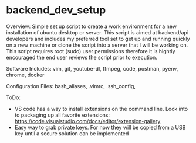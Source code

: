 # backend_dev_setup
Overview:
Simple set up script to create a work environment for a new installation of ubuntu desktop or server.  This script is aimed at backend/api developers and includes my preferred tool set to get up and running quickly on a new machine or clone the script into a server that I will be working on.  This script requires root (sudo) user permissions therefore it is hightly encouraged the end user reviews the script prior to execution. 

Software Includes:
vim, git, youtube-dl, ffmpeg, code, postman, pyenv, chrome, docker

Configuration Files:
bash_aliases, .vimrc, .ssh_config,


ToDo: 
- VS code has a way to install extensions on the command line.  Look into to packaging up all favorite extensions: https://code.visualstudio.com/docs/editor/extension-gallery
- Easy way to grab private keys. For now they will be copied from a USB key until a secure solution can be implemented

